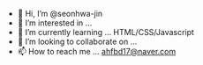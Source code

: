 - 👋 Hi, I’m @seonhwa-jin
- 👀 I’m interested in ...
- 🌱 I’m currently learning ... HTML/CSS/Javascript
- 💞️ I’m looking to collaborate on ...
- 📫 How to reach me ... ahfbd17@naver.com

<!---
seonhwa-jin/seonhwa-jin is a ✨ special ✨ repository because its `README.md` (this file) appears on your GitHub profile.
You can click the Preview link to take a look at your changes.
--->
